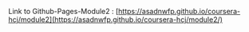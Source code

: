Link to Github-Pages-Module2 : [https://asadnwfp.github.io/coursera-hcj/module2](https://asadnwfp.github.io/coursera-hcj/module2/)
